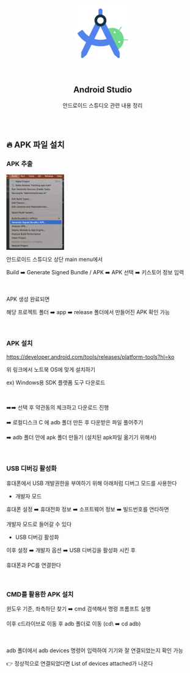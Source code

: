 <div align="center">
  <p>
    <img src="../README.assets/studio.png">
  </p>
  <br>
  <h2>Android Studio</h2>
  <p>안드로이드 스튜디오 관련 내용 정리</p>
  <br>
  <br>
</div>


## 🔥 APK 파일 설치

### APK 추출

<img src="../README.assets/apk.png" alt="sdk33" align="center" width="30%" />

안드로이드 스튜디오 상단 main menu에서

Build ➡️ Generate Signed Bundle / APK ➡️ APK 선택 ➡️ 키스토어 정보 입력

<br>

APK 생성 완료되면

해당 프로젝트 폴더 ➡️ app ➡️ release 폴더에서 만들어진 APK 확인 가능

<br>

### APK 설치

https://developer.android.com/tools/releases/platform-tools?hl=ko

위 링크에서 노트북 OS에 맞게 설치하기

ex) Windows용 SDK 플랫폼 도구 다운로드

<br>

➡️➡️ 선택 후 약관동의 체크하고 다운로드 진행

➡️ 로컬디스크 C 에 adb 폴더 만든 후 다운받은 파일 풀어주기

➡️ adb 폴더 안에 apk 폴더 만들기 (설치된 apk파일 옮기기 위해서)

<br>

###  USB 디버깅 활성화

휴대폰에서 USB 개발권한을 부여하기 위해 아래처럼 디버그 모드를 사용한다

- 개발자 모드

휴대폰 설정 ➡️ 휴대전화 정보 ➡️ 소프트웨어 정보 ➡️ 빌드번호를 연타하면

개발자 모드로 들어갈 수 있다

- USB 디버깅 활성화

이후 설정 ➡️ 개발자 옵션 ➡️ USB 디버깅을 활성화 시킨 후

휴대폰과 PC를 연결한다

<br>

### CMD를 활용한 APK 설치

윈도우 기준, 좌측하단 찾기 ➡️ cmd 검색해서 명령 프롬프트 실행

이후 c드라이브로 이동 후 adb 폴더로 이동 (cd\ ➡️ cd adb)

<br>

adb 폴더에서 adb devices 명령어 입력하여 기기와 잘 연결되었는지 확인 가능

👉 정상적으로 연결되었다면 List of devices attached가 나온다
